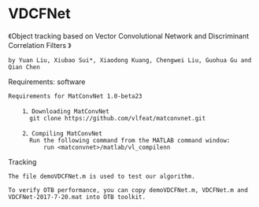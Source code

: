 # VDCFNet

《Object tracking based on Vector Convolutional Network and Discriminant Correlation Filters
》
  
    by Yuan Liu, Xiubao Sui*, Xiaodong Kuang, Chengwei Liu, Guohua Gu and Qian Chen

Requirements: software

    Requirements for MatConvNet 1.0-beta23

        1、Downloading MatConvNet
          git clone https://github.com/vlfeat/matconvnet.git
          
        2、Compiling MatConvNet
          Run the following command from the MATLAB command window:
              run <matconvnet>/matlab/vl_compilenn
 
 
Tracking

    The file demoVDCFNet.m is used to test our algorithm.

    To verify OTB performance, you can copy demoVDCFNet.m, VDCFNet.m and VDCFNet-2017-7-20.mat into OTB toolkit.
